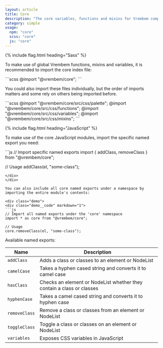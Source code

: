 ```yaml
---
layout: article
title: Core
description: "The core variables, functions and mixins for Vrembem components."
category: simple
usage:
  npm: "core"
  scss: "core"
  js: "core"
---
```


{% include flag.html heading="Sass" %}

To make use of global Vrembem functions, mixins and variables, it is recommended to import the core index file:

<div class="demo">
<div class="demo__code" markdown="1">
```scss
@import "@vrembem/core";
```
</div>
</div>

You could also import these files individually, but the order of imports matters and some rely on others being imported before.

<div class="demo">
<div class="demo__code" markdown="1">
```scss
@import "@vrembem/core/src/css/palette";
@import "@vrembem/core/src/css/functions";
@import "@vrembem/core/src/css/variables";
@import "@vrembem/core/src/css/mixins";
```
</div>
</div>

{% include flag.html heading="JavaScript" %}

To make use of the core JavaScript modules, import the specific named export you need:

<div class="demo">
<div class="demo__code" markdown="1">
```js
// Import specific named exports
import { addClass, removeClass } from "@vrembem/core";

// Usage
addClass(el, "some-class");
```
</div>
</div>

You can also include all core named exports under a namespace by importing the entire module's contents:

<div class="demo">
<div class="demo__code" markdown="1">
```js
// Import all named exports under the 'core' namespace
import * as core from "@vrembem/core";

// Usage
core.removeClass(el, "some-class");
```
</div>
</div>

Available named exports:

<table class="table table_zebra">
  <thead>
    <tr>
      <th>Name</th>
      <th>Description</th>
    </tr>
  </thead>
  <tbody>
    <tr>
      <td><code class="code text_nowrap">addClass</code></td>
      <td>Adds a class or classes to an element or NodeList</td>
    </tr>
    <tr>
      <td><code class="code text_nowrap">camelCase</code></td>
      <td>Takes a hyphen cased string and converts it to camel case</td>
    </tr>
    <tr>
      <td><code class="code text_nowrap">hasClass</code></td>
      <td>Checks an element or NodeList whether they contain a class or classes</td>
    </tr>
    <tr>
      <td><code class="code text_nowrap">hyphenCase</code></td>
      <td>Takes a camel cased string and converts it to hyphen case</td>
    </tr>
    <tr>
      <td><code class="code text_nowrap">removeClass</code></td>
      <td>Remove a class or classes from an element or NodeList</td>
    </tr>
    <tr>
      <td><code class="code text_nowrap">toggleClass</code></td>
      <td>Toggle a class or classes on an element or NodeList</td>
    </tr>
    <tr>
      <td><code class="code text_nowrap">variables</code></td>
      <td>Exposes CSS variables in JavaScript</td>
    </tr>
  </tbody>
</table>
